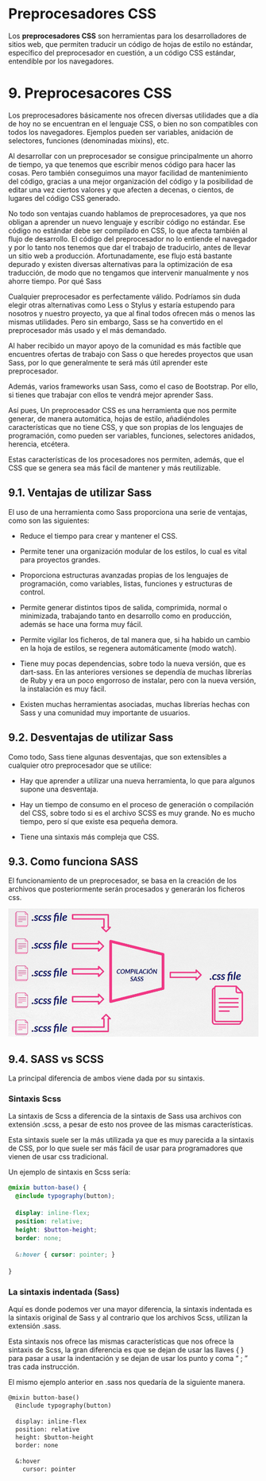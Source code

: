 # **Preprocesadores CSS**

 Los **preprocesadores CSS** son herramientas para los desarrolladores de sitios web, que permiten traducir un código de hojas de estilo no estándar, específico del preprocesador en cuestión, a un código CSS estándar, entendible por los navegadores.

# 9. Preprocesacores CSS

Los preprocesadores básicamente nos ofrecen diversas utilidades que a día de hoy no se encuentran en el lenguaje CSS, o bien no son compatibles con todos los navegadores. Ejemplos pueden ser variables, anidación de selectores, funciones (denominadas mixins), etc.

Al desarrollar con un preprocesador se consigue principalmente un ahorro de tiempo, ya que tenemos que escribir menos código para hacer las cosas. Pero también conseguimos una mayor facilidad de mantenimiento del código, gracias a una mejor organización del código y la posibilidad de editar una vez ciertos valores y que afecten a decenas, o cientos, de lugares del código CSS generado.

No todo son ventajas cuando hablamos de preprocesadores, ya que nos obligan a aprender un nuevo lenguaje y escribir código no estándar. Ese código no estándar debe ser compilado en CSS, lo que afecta también al flujo de desarrollo. El código del preprocesador no lo entiende el navegador y por lo tanto nos tenemos que dar el trabajo de traducirlo, antes de llevar un sitio web a producción. Afortunadamente, ese flujo está bastante depurado y existen diversas alternativas para la optimización de esa traducción, de modo que no tengamos que intervenir manualmente y nos ahorre tiempo.
Por qué Sass

Cualquier preprocesador es perfectamente válido. Podríamos sin duda elegir otras alternativas como Less o Stylus y estaría estupendo para nosotros y nuestro proyecto, ya que al final todos ofrecen más o menos las mismas utilidades. Pero sin embargo, Sass se ha convertido en el preprocesador más usado y el más demandado.

Al haber recibido un mayor apoyo de la comunidad es más factible que encuentres ofertas de trabajo con Sass o que heredes proyectos que usan Sass, por lo que generalmente te será más útil aprender este preprocesador.

Además, varios frameworks usan Sass, como el caso de Bootstrap. Por ello, si tienes que trabajar con ellos te vendrá mejor aprender Sass. 

Así pues, Un preprocesador CSS es una herramienta que nos permite generar, de manera automática, hojas de estilo, añadiéndoles características que no tiene CSS, y que son propias de los lenguajes de programación, como pueden ser variables, funciones, selectores anidados, herencia, etcétera.

Estas características de los procesadores nos permiten, además, que el CSS que se genera sea más fácil de mantener y más reutilizable.

## 9.1. Ventajas de utilizar Sass

El uso de una herramienta como Sass proporciona una serie de ventajas, como son las siguientes:

-   Reduce el tiempo para crear y mantener el CSS.

-   Permite tener una organización modular de los estilos, lo cual es vital para proyectos grandes.

-   Proporciona estructuras avanzadas propias de los lenguajes de programación, como variables, listas, funciones y estructuras de control.

-   Permite generar distintos tipos de salida, comprimida, normal o minimizada, trabajando tanto en desarrollo como en producción, además se hace una forma muy fácil.

-   Permite vigilar los ficheros, de tal manera que, si ha habido un cambio en la hoja de estilos, se regenera automáticamente (modo watch).

-   Tiene muy pocas dependencias, sobre todo la nueva versión, que es dart-sass. En las anteriores versiones se dependía de muchas librerías de Ruby y era un poco engorroso de instalar, pero con la nueva versión, la instalación es muy fácil.

-   Existen muchas herramientas asociadas, muchas librerías hechas con Sass y una comunidad muy importante de usuarios.

## 9.2. Desventajas de utilizar Sass

Como todo, Sass tiene algunas desventajas, que son extensibles a cualquier otro preprocesador que se utilice:

-   Hay que aprender a utilizar una nueva herramienta, lo que para algunos supone una desventaja.

-   Hay un tiempo de consumo en el proceso de generación o compilación del CSS, sobre todo si es el archivo SCSS es muy grande. No es mucho tiempo, pero sí que existe esa pequeña demora.

-   Tiene una sintaxis más compleja que CSS.

## 9.3. Como funciona SASS

El funcionamiento de un preprocesador, se basa en la creación de los archivos que posteriormente serán procesados y generarán los ficheros css.

![Compilacion SASS](img/compilacion-sass.png)

## 9.4. SASS vs SCSS

La principal diferencia de ambos viene dada por su sintaxis.

### Sintaxis Scss

La sintaxis de Scss a diferencia de la sintaxis de Sass usa archivos con extensión .scss, a pesar de esto nos provee de las mismas características.

Esta sintaxis suele ser la más utilizada ya que es muy parecida a la sintaxis de CSS, por lo que suele ser más fácil de usar para programadores que vienen de usar css tradicional.

Un ejemplo de sintaxis en Scss sería:

```scss
@mixin button-base() {
  @include typography(button);

  display: inline-flex;
  position: relative;
  height: $button-height;
  border: none;

  &:hover { cursor: pointer; }

}
```

### La sintaxis indentada (Sass)

Aquí es donde podemos ver una mayor diferencia, la sintaxis indentada es la sintaxis original de Sass y al contrario que los archivos Scss, utilizan la extensión .sass.

Esta sintaxis nos ofrece las mismas características que nos ofrece la sintaxis de Scss, la gran diferencia es que se dejan de usar las llaves { } para pasar a usar la indentación y se dejan de usar los punto y coma “ ; ” tras cada instrucción.

El mismo ejemplo anterior en .sass nos quedaría de la siguiente manera.

```less
@mixin button-base()
  @include typography(button)

  display: inline-flex
  position: relative
  height: $button-height
  border: none

  &:hover
    cursor: pointer
```